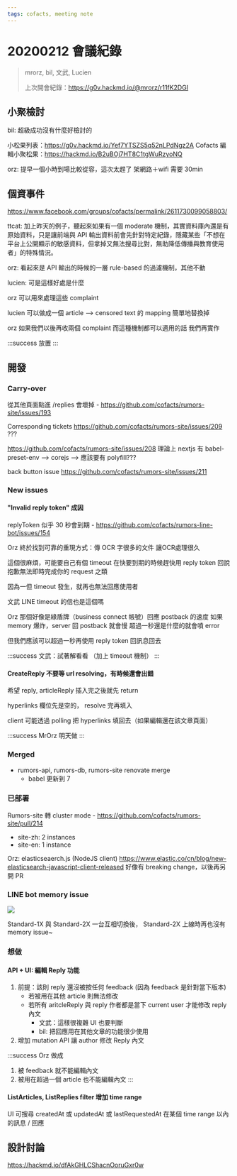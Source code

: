 ```yaml
---
tags: cofacts, meeting note
---
```

20200212 會議紀錄
=====

> mrorz, bil, 文武, Lucien
>
> 上次開會紀錄：https://g0v.hackmd.io/@mrorz/r11fK2DGI
>

## 小聚檢討

bil: 超級成功沒有什麼好檢討的

小松果列表：https://g0v.hackmd.io/Yef7YTSZS5q52nLPdNgz2A
Cofacts 編輯小聚松果：https://hackmd.io/B2uBOj7HT8C1tgWuRzyoNQ

orz: 提早一個小時到場比較從容，這次太趕了
架網路＋wifi 需要 30min

## 個資事件
https://www.facebook.com/groups/cofacts/permalink/2611730099058803/

ttcat: 加上昨天的例子，聽起來如果有一個 moderate 機制，其實資料庫內還是有原始資料，只是讓前端與 API 輸出資料前會先針對特定紀錄，隱藏某些「不想在平台上公開顯示的敏感資料，但拿掉又無法搜尋比對，無助降低傳播與教育使用者」的特殊情況。

orz: 看起來是 API 輸出的時候的一層 rule-based 的過濾機制，其他不動

lucien:
可是這樣好處是什麼

orz
可以用來處理這些 complaint

lucien
可以做成一個 article --> censored text 的 mapping 簡單地替換掉

orz
如果我們以後再收兩個 complaint 而這種機制都可以適用的話
我們再實作

:::success
放置
:::

## 開發

### Carry-over
從其他頁面點進 /replies 會壞掉 - https://github.com/cofacts/rumors-site/issues/193

Corresponding tickets
https://github.com/cofacts/rumors-site/issues/209
???

https://github.com/cofacts/rumors-site/issues/208
理論上 nextjs 有 babel-preset-env --> corejs --> 應該要有 polyfill???

back button issue https://github.com/cofacts/rumors-site/issues/211

### New issues

#### "Invalid reply token" 成因
replyToken 似乎 30 秒會到期 - https://github.com/cofacts/rumors-line-bot/issues/154

Orz
終於找到可靠的重現方式：傳 OCR 字很多的文件 讓OCR處理很久

這個很麻煩，可能要自己有個 timeout 在快要到期的時候趕快用 reply token 回說
抱歉無法即時完成你的 request
之類

因為一但 timeout 發生，就再也無法回應使用者

文武
LINE timeout 的信也是這個嗎

Orz
那個好像是綠盾牌（business connect 帳號）回應 postback 的速度
如果 memory 爆炸，server 回 postback 就會慢
超過一秒還是什麼的就會噴 error

但我們應該可以超過一秒再使用 reply token 回訊息回去

:::success
文武：試著解看看
（加上 timeout 機制）
:::

#### CreateReply 不要等 url resolving，有時候還會出錯

希望 reply, articleReply 插入完之後就先 return

hyperlinks 欄位先是空的，
resolve 完再填入

client 可能透過 polling 把 hyperlinks 填回去（如果編輯還在該文章頁面）

:::success
MrOrz 明天做
:::

### Merged

- rumors-api, rumors-db, rumors-site renovate merge
    - babel 更新到 7

### 已部署

Rumors-site 轉 cluster mode - https://github.com/cofacts/rumors-site/pull/214
- site-zh: 2 instances
- site-en: 1 instance


Orz:
elasticseaerch.js (NodeJS client)
https://www.elastic.co/cn/blog/new-elasticsearch-javascript-client-released
好像有 breaking change，以後再另開 PR


### LINE bot memory issue
![](https://g0vhackmd.blob.core.windows.net/g0v-hackmd-images/upload_d57dc19c14c35c0e65d06a0cc8253278)

Standard-1X 與 Standard-2X 一台互相切換後，
Standard-2X 上線時再也沒有 memory issue~

### 想做

#### API + UI: 編輯 Reply 功能
1. 前提：該則 reply 還沒被按任何 feedback (因為 feedback 是針對當下版本) 
    - 若被用在其他 article 則無法修改
    - 若所有 aritcleReply 與 reply 作者都是當下 current user 才能修改 reply 內文
        - 文武：這樣很複雜 UI 也要判斷
        - bil: 把回應用在其他文章的功能很少使用
3. 增加 mutation API 讓 author 修改 Reply 內文

:::success
Orz 做成
1. 被 feedback 就不能編輯內文
2. 被用在超過一個 article 也不能編輯內文
:::

#### ListArticles, ListReplies filter 增加 time range

UI 可搜尋 createdAt 或 updatedAt 或 lastRequestedAt 在某個 time range 以內的訊息 / 回應

## 設計討論
https://hackmd.io/dfAkGHLCShacnOoruGxr0w